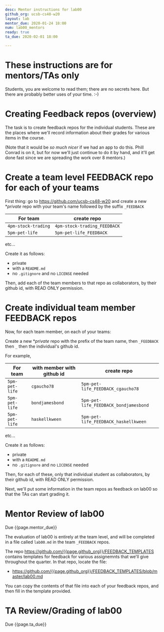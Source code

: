 ```yaml
---
desc: Mentor instructions for lab00
github_org: ucsb-cs48-w20
layout: lab
mentor_due: 2020-01-24 18:00
num: lab00_mentors
ready: true
ta_due: 2020-02-01 18:00

---
```


<div style="display:none">
https://ucsb-cs48.github.io/w19/lab/lab00_mentors/
</div>

# These instructions are for mentors/TAs only

Students, you are welcome to read them; there are no secrets here.   But there are probably better uses of your time. :-)


# Creating Feedback repos (overview)

The task is to create feedback repos for the individual students.  These are the places where we'll record information
about their grades for various items in the course.

(Note that it would be *so much nicer* if we had an app to do this. Phill Conrad is on it, but for now we'll just continue to do it by hand, and it'll get done fast since we are spreading the work over 8 mentors.)

# Create a team level FEEDBACK repo for each of your teams

First thing: go to <https://github.com/ucsb-cs48-w20> and create a new **private* repo with your team's name followed by the suffix `_FEEDBACK`

| For team | create repo |
|----------|-------------|
| `4pm-stock-trading` | `4pm-stock-trading_FEEDBACK` |
| `5pm-pet-life` | `5pm-pet-life_FEEDBACK` |

etc...

Create it as follows:
* private
* with a `README.md`
* no `.gitignore` and no `LICENSE`  needed

Then, add each of the team members to that repo as collaborators, by their github id, with READ ONLY permission.


# Create individual team member FEEDBACK repos

Now, for each team member, on each of your teams:

Create a new **private* repo with the prefix of the team name, then `_FEEDBACK` then `_` then the individual's github id.

For example, 

| For team | with member with github id | create repo |
|----------|----------------------------|--------------|
| `5pm-pet-life` | `cgaucho78`  | `5pm-pet-life_FEEDBACK_cgaucho78` |
| `5pm-pet-life` | `bondjamesbond`  | `5pm-pet-life_FEEDBACK_bondjamesbond` |
| `5pm-pet-life` | `haskellkween`  | `5pm-pet-life_FEEDBACK_haskellkween` |

etc...

Create it as follows:
* private
* with a `README.md`
* no `.gitignore` and no `LICENSE`  needed

Then, for each of these, only that individual student  as collaborators, by their github id, with READ ONLY permission.

Next, we'll put some information in the team repos as feedback on lab00 so that the TAs can start grading it.


# Mentor Review of lab00

Due {{page.mentor_due}}

The evaluation of lab00 is entirely at the team level, and will be completed in a file called `lab00.md` in the team `_FEEDBACK` repos.  

The repo <https://github.com/{{page.github_org}}/FEEDBACK_TEMPLATES> contains templates for feedback for various assignemnts that we'll
give throughout the quarter.  In that repo, locate the file:

* <https://github.com/{{page.github_org}}/FEEDBACK_TEMPLATES/blob/master/lab00.md>

You can copy the contents of that file into each of your feedback repos, and then fill in the template provided.

# TA Review/Grading of lab00

Due {{page.ta_due}}
